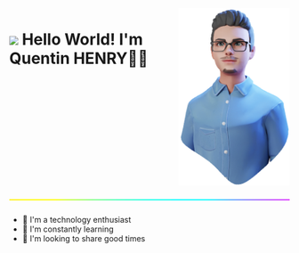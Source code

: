 <img align='right' src='./left.png' width='200'>

# <img src="https://raw.githubusercontent.com/MartinHeinz/MartinHeinz/master/wave.gif" width='30'> Hello World! I'm Quentin HENRY👨‍💻 <img src="https://raw.githubusercontent.com/itstommi/itstommi/main/Rainbow.gif" width='800'>

- 👀 I'm a technology enthusiast
- 🌱 I'm constantly learning
- 💞️ I'm looking to share good times


